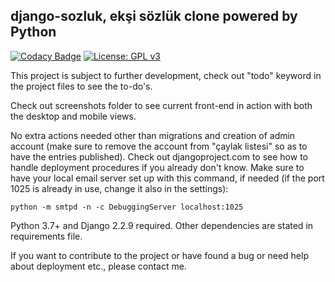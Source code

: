 ﻿## django-sozluk, ekşi sözlük clone powered by Python
[![Codacy Badge](https://api.codacy.com/project/badge/Grade/6c2a34dfbd184f139cd32f8f622d4002)](https://www.codacy.com/manual/realsuayip/django-sozluk?utm_source=github.com&amp;utm_medium=referral&amp;utm_content=realsuayip/django-sozluk&amp;utm_campaign=Badge_Grade)
[![License: GPL v3](https://img.shields.io/badge/License-GPLv3-blue.svg)](https://www.gnu.org/licenses/gpl-3.0)

This project is subject to further development, check out "todo"    keyword in the project files to see the to-do's.

Check out screenshots folder to see current front-end in action with both the desktop and mobile views.
   
No extra actions needed other than migrations and creation of admin account (make sure to remove the account from "çaylak listesi" so as to have the entries published). Check out djangoproject.com to see how to handle deployment procedures if you already don't know. Make sure to have your local email server set up with this command, if needed (if the port 1025 is already in use, change it also in the settings):

    python -m smtpd -n -c DebuggingServer localhost:1025

Python 3.7+ and Django 2.2.9 required. Other dependencies are stated in requirements file.

 If you want to contribute to the project or have found a bug or need help about deployment etc., please contact me.
